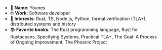 - 👋 __Name__: Younes
- :nerd_face:  __Work__: Software developer
- 👀 __Interests__: Rust, TS, Node.js, Python, formal verification (TLA+), distributed systems and history
- 📚 __Favorite books__: The Rust programming language, Rust for Rustaceans, Specifying Systems, Practical TLA+, The Goal: A Process of Ongoing Improvement, The Phoenix Project

<!---
younes-io/younes-io is a ✨ special ✨ repository because its `README.md` (this file) appears on your GitHub profile.
You can click the Preview link to take a look at your changes.
--->
